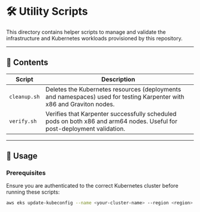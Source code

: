# 🛠️ Utility Scripts

This directory contains helper scripts to manage and validate the infrastructure and Kubernetes workloads provisioned by this repository.

---

## 📄 Contents

| Script        | Description |
|---------------|-------------|
| `cleanup.sh`  | Deletes the Kubernetes resources (deployments and namespaces) used for testing Karpenter with x86 and Graviton nodes. |
| `verify.sh`   | Verifies that Karpenter successfully scheduled pods on both x86 and arm64 nodes. Useful for post-deployment validation. |

---

## 🔧 Usage

### Prerequisites

Ensure you are authenticated to the correct Kubernetes cluster before running these scripts:

```bash
aws eks update-kubeconfig --name <your-cluster-name> --region <region>
